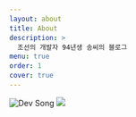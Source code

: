 ```yaml
---
layout: about
title: About
description: >
  조선의 개발자 94년생 송씨의 블로그
menu: true
order: 1
cover: true
---
```


<div class="hr pb0"></div>

<article class="page mb6" role="article">
  <img src="/assets/img/intro.gif" srcset="/assets/img/intro.gif 1x,/assets/img/intro.gif 2x" alt="Dev Song" class="avatar"/>
  <img src="https://ghchart.rshah.org/DaeYeong0412"/>
</article>
